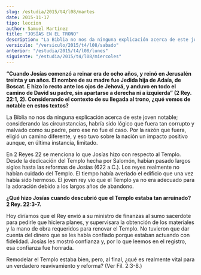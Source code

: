 ```yaml
---
slug: /estudia/2015/t4/l08/martes
date: 2015-11-17
tipo: leccion
author: Samuel Martínez
title: "JOSÍAS EN EL TRONO"
description: "La Biblia no nos da ninguna explicación acerca de este joven notable; considerando las circunstancias, habría sido lógico que fuera tan corrupto y malvado como su padre, pero ese no fue el caso. Por la razón que fuera, eligió un camino diferente, y eso tuvo sobre la nación un impacto positivo aunque, en última instancia, limitado."
versiculo: "/versiculo/2015/t4/l08/sabado"
anterior: "/estudia/2015/t4/l08/lunes"
siguiente: "/estudia/2015/t4/l08/miercoles"
---
```


**“Cuando Josías comenzó a reinar era de ocho años, y reinó en Jerusalén treinta y un años. El nombre de su madre fue Jedida hija de Adaía, de Boscat. E hizo lo recto ante los ojos de Jehová, y anduvo en todo el camino de David su padre, sin apartarse a derecha ni a izquierda” (2 Rey. 22:1, 2). Considerando el contexto de su llegada al trono, ¿qué vemos de notable en estos textos?**

La Biblia no nos da ninguna explicación acerca de este joven notable; considerando las circunstancias, habría sido lógico que fuera tan corrupto y malvado como su padre, pero ese no fue el caso. Por la razón que fuera, eligió un camino diferente, y eso tuvo sobre la nación un impacto positivo aunque, en última instancia, limitado.

En 2 Reyes 22 se menciona lo que Josías hizo con respecto al Templo. Desde la dedicación del Templo hecha por Salomón, habían pasado largos siglos hasta las reformas de Josías (622 a.C.). Los reyes realmente no habían cuidado del Templo. El tiempo había averiado el edificio que una vez había sido hermoso. El joven rey vio que el Templo ya no era adecuado para la adoración debido a los largos años de abandono.

**¿Qué hizo Josías cuando descubrió que el Templo estaba tan arruinado? 2 Rey. 22:3-7.**

Hoy diríamos que el Rey envió a su ministro de finanzas al sumo sacerdote para pedirle que hiciera planes, y supervisara la obtención de los materiales y la mano de obra requeridos para renovar el Templo. No tuvieron que dar cuenta del dinero que se les había confiado porque estaban actuando con fidelidad. Josías les mostró confianza y, por lo que leemos en el registro, esa confianza fue honrada.

Remodelar el Templo estaba bien, pero, al final, ¿qué es realmente vital para un verdadero reavivamiento y reforma? (Ver Fil. 2:3-8.)
